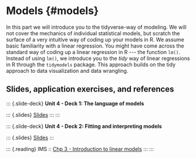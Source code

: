 # Models {#models}

In this part we will introduce you to the tidyverse-way of modeling.
We will not cover the mechanics of individual statistical models, but scratch the surface of a very intuitive way of coding up your models in R.
We assume basic familiarity with a linear regression.
You might have come across the standard way of coding up a linear regression in R --- the function `lm()`.
Instead of using `lm()`, we introduce you to the *tidy* way of linear regressions in R through the `tidymodels` package.
This approach builds on the tidy approach to data visualization and data wrangling.

## Slides, application exercises, and references

::: {.slide-deck}
**Unit 4 - Deck 1: The language of models**

::: {.slides}
[Slides](https://rstudio-education.github.io/datascience-box/course-materials/slides/u4-d01-language-of-models/u4-d01-language-of-models.html#1)
:::
:::

::: {.slide-deck}
**Unit 4 - Deck 2: Fitting and interpreting models**

::: {.slides}
[Slides](https://rstudio-education.github.io/datascience-box/course-materials/slides/u4-d02-fitting-interpreting-models/u4-d02-fitting-interpreting-models.html#1)
:::

::: {.reading}
IMS :: [Chp 3 - Introduction to linear models](https://openintro-ims.netlify.app/intro-linear-models.html)
:::
:::

<!-- ::: {.slide-deck} -->

<!-- **Unit 4 - Deck 3: Modelling nonlinear relationships** -->

<!-- ::: {.slides} -->

<!-- [Slides](https://rstudio-education.github.io/datascience-box/course-materials/slides/u4-d03-modeling-nonlinear-relationships/u4-d03-modeling-nonlinear-relationships.html#1) -->

<!-- ::: -->

<!-- ::: {.source} -->

<!-- [Source](https://github.com/rstudio-education/datascience-box/tree/master/course-materials/slides/u4-d03-modeling-nonlinear-relationships) -->

<!-- ::: -->

<!-- ::: {.video} -->

<!-- [Video](https://youtu.be/j4MZ6ZdHnHg) -->

<!-- ::: -->

<!-- ::: -->

<!-- ::: {.slide-deck} -->

<!-- **Unit 4 - Deck 4: Models with multiple predictors** -->

<!-- ::: {.slides} -->

<!-- [Slides](https://rstudio-education.github.io/datascience-box/course-materials/slides/u4-d04-model-multiple-predictors/u4-d04-model-multiple-predictors.html#1) -->

<!-- ::: -->

<!-- ::: {.source} -->

<!-- [Source](https://github.com/rstudio-education/datascience-box/tree/master/course-materials/slides/u4-d04-model-multiple-predictors) -->

<!-- ::: -->

<!-- ::: {.video} -->

<!-- [Video](https://youtu.be/mjkNabD4oi4) -->

<!-- ::: -->

<!-- ::: {.reading} -->

<!-- IMS :: [Sec 4.1 - Regression with multiple predictors](https://openintro-ims.netlify.app/multi-logistic-models.html#regression-multiple-predictors) -->

<!-- ::: -->

<!-- ::: -->

<!-- ::: {.slide-deck} -->

<!-- **Unit 4 - Deck 5: More models with multiple predictors** -->

<!-- ::: {.slides} -->

<!-- [Slides](https://rstudio-education.github.io/datascience-box/course-materials/slides/u4-d05-more-model-multiple-predictors/u4-d05-more-model-multiple-predictors.html#1) -->

<!-- ::: -->

<!-- ::: {.source} -->

<!-- [Source](https://github.com/rstudio-education/datascience-box/tree/master/course-materials/slides/u4-d05-more-model-multiple-predictors) -->

<!-- ::: -->

<!-- ::: {.video} -->

<!-- [Video](https://youtu.be/nJAYRnLPb10) -->

<!-- ::: -->

<!-- ::: -->

<!-- ### Classification and model building -->

<!-- ::: {.slide-deck} -->

<!-- **Unit 4 - Deck 6: Logistic regression** -->

<!-- ::: {.slides} -->

<!-- [Slides](https://rstudio-education.github.io/datascience-box/course-materials/slides/u4-d06-logistic-reg/u4-d06-logistic-reg.html#1) -->

<!-- ::: -->

<!-- ::: {.source} -->

<!-- [Source](https://github.com/rstudio-education/datascience-box/tree/master/course-materials/slides/u4-d06-logistic-reg) -->

<!-- ::: -->

<!-- ::: {.video} -->

<!-- [Video](https://youtu.be/AidXFYSYfJg) -->

<!-- ::: -->

<!-- ::: {.reading} -->

<!-- IMS :: [Sec 4.5 - Logistic regression](https://openintro-ims.netlify.app/multi-logistic-models.html#logistic-regression) -->

<!-- ::: -->

<!-- ::: -->

<!-- ::: {.slide-deck} -->

<!-- **Unit 4 - Deck 7: Prediction and overfitting** -->

<!-- ::: {.slides} -->

<!-- [Slides](https://rstudio-education.github.io/datascience-box/course-materials/slides/u4-d07-prediction-overfitting/u4-d07-prediction-overfitting.html#1) -->

<!-- ::: -->

<!-- ::: {.source} -->

<!-- [Source](https://github.com/rstudio-education/datascience-box/tree/master/course-materials/slides/u4-d07-prediction-overfitting) -->

<!-- ::: -->

<!-- ::: {.video} -->

<!-- [Video](https://youtu.be/Qd4lu_Lmwi0) -->

<!-- ::: -->

<!-- ::: {.reading} -->

<!-- tidymodels :: [Build a model](https://www.tidymodels.org/start/models/) -->

<!-- ::: -->

<!-- ::: -->

<!-- ::: {.slide-deck} -->

<!-- **Unit 4 - Deck 8: Feature engineering** -->

<!-- ::: {.slides} -->

<!-- [Slides](https://rstudio-education.github.io/datascience-box/course-materials/slides/u4-d08-feature-engineering/u4-d08-feature-engineering.html#1) -->

<!-- ::: -->

<!-- ::: {.source} -->

<!-- [Source](https://github.com/rstudio-education/datascience-box/tree/master/course-materials/slides/u4-d08-feature-engineering) -->

<!-- ::: -->

<!-- ::: {.video} -->

<!-- [Video](https://youtu.be/wZt9ab4jBZ4) -->

<!-- ::: -->

<!-- ::: {.reading} -->

<!-- tidymodels :: [Preprocess your data with recipes](https://www.tidymodels.org/start/recipes/) -->

<!-- ::: -->

<!-- ::: -->

<!-- ### Model validation -->

<!-- ::: {.slide-deck} -->

<!-- **Unit 4 - Deck 9: Cross validation** -->

<!-- ::: {.slides} -->

<!-- [Slides](https://rstudio-education.github.io/datascience-box/course-materials/slides/u4-d09-cross-validation/u4-d09-cross-validation.html#1) -->

<!-- ::: -->

<!-- ::: {.source} -->

<!-- [Source](https://github.com/rstudio-education/datascience-box/tree/master/course-materials/slides/u4-d09-cross-validation) -->

<!-- ::: -->

<!-- ::: {.video} -->

<!-- [Video](https://youtu.be/L1KfIISmUT4) -->

<!-- ::: -->

<!-- ::: {.reading} -->

<!-- tidymodels :: [Evaluate your model with resampling](https://www.tidymodels.org/start/resampling/) -->

<!-- ::: -->

<!-- ::: -->

<!-- ::: {.application-exercise} -->

<!-- **The Office + Feature engineering, Pt. 1** -->

<!-- ::: {.source} -->

<!-- [Source](https://github.com/rstudio-education/datascience-box/tree/master/course-materials/application-exercises/ae-09-feat-eng-cv/theoffice.Rmd) -->

<!-- ::: -->

<!-- ::: {.video} -->

<!-- [Video](https://youtu.be/qsUYstdN4LQ) -->

<!-- ::: -->

<!-- ::: -->

<!-- ::: {.application-exercise} -->

<!-- **The Office + Cross validation, Pt. 2** -->

<!-- ::: {.source} -->

<!-- [Source](https://github.com/rstudio-education/datascience-box/tree/master/course-materials/application-exercises/ae-09-feat-eng-cv/theoffice.Rmd) -->

<!-- ::: -->

<!-- ::: {.video} -->

<!-- [Video](https://youtu.be/WstIr94Fdjc) -->

<!-- ::: -->

<!-- ::: -->

<!-- ### Uncertainty quantification -->

<!-- ::: {.slide-deck} -->

<!-- **Unit 4 - Deck 10: Quantifying uncertainty** -->

<!-- ::: {.slides} -->

<!-- [Slides](https://rstudio-education.github.io/datascience-box/course-materials/slides/u4-d10-quantify-uncertainty/u4-d10-quantify-uncertainty.html#1) -->

<!-- ::: -->

<!-- ::: {.source} -->

<!-- [Source](https://github.com/rstudio-education/datascience-box/tree/master/course-materials/slides/u4-d10-quantify-uncertainty) -->

<!-- ::: -->

<!-- ::: {.video} -->

<!-- [Video](https://youtu.be/LYpKrtZmQtI) -->

<!-- ::: -->

<!-- ::: -->

<!-- ::: {.slide-deck} -->

<!-- **Unit 4 - Deck 11: Bootstrapping** -->

<!-- ::: {.slides} -->

<!-- [Slides](https://rstudio-education.github.io/datascience-box/course-materials/slides/u4-d11-bootstrap/u4-d11-bootstrap.html#1) -->

<!-- ::: -->

<!-- ::: {.source} -->

<!-- [Source](https://github.com/rstudio-education/datascience-box/tree/master/course-materials/slides/u4-d11-bootstrap) -->

<!-- ::: -->

<!-- ::: {.video} -->

<!-- [Video](https://youtu.be/bdqpI3iVOso) -->

<!-- ::: -->

<!-- ::: {.reading} -->

<!-- IMS :: [Sec 5.2 - Bootstrap confidence intervals](https://openintro-ims.netlify.app/intro-stat-inference.html#boot-ci) -->

<!-- ::: -->

<!-- ::: -->

<!-- ::: {.slide-deck} -->

<!-- **Unit 4 - Deck 12: Hypothesis testing** -->

<!-- ::: {.slides} -->

<!-- [Slides](https://rstudio-education.github.io/datascience-box/course-materials/slides/u4-d12-hypothesis-testing/u4-d12-hypothesis-testing.html#1) -->

<!-- ::: -->

<!-- ::: {.source} -->

<!-- [Source](https://github.com/rstudio-education/datascience-box/tree/master/course-materials/slides/u4-d12-hypothesis-testing) -->

<!-- ::: -->

<!-- ::: {.reading} -->

<!-- [IMS :: Sec 5.1 - Randomization tests](https://openintro-ims.netlify.app/intro-stat-inference.html#inf-rand) -->

<!-- ::: -->

<!-- ::: -->

<!-- ::: {.slide-deck} -->

<!-- **Unit 4 - Deck 13: Inference overview** -->

<!-- ::: {.slides} -->

<!-- [Slides](https://rstudio-education.github.io/datascience-box/course-materials/slides/u4-d13-inference-overview/u4-d13-inference-overview.html#1) -->

<!-- ::: -->

<!-- ::: {.source} -->

<!-- [Source](https://github.com/rstudio-education/datascience-box/tree/master/course-materials/slides/u4-d13-inference-overview) -->

<!-- ::: -->

<!-- ::: -->

<!-- ## Labs -->

<!-- ::: {.lab} -->

<!-- **Lab 10: Grading the professor, Pt. 1** -->

<!-- Fitting and interpreting simple linear regression models -->

<!-- ::: {.instructions} -->

<!-- [Instructions](https://rstudio-education.github.io/datascience-box/course-materials/lab-instructions/lab-10/lab-10-slr-course-evals.html) -->

<!-- ::: -->

<!-- ::: {.source} -->

<!-- [Source](https://github.com/rstudio-education/datascience-box/tree/master/course-materials/lab-instructions/lab-10) -->

<!-- ::: -->

<!-- ::: {.starter} -->

<!-- [Starter](https://github.com/rstudio-education/datascience-box/tree/master/course-materials/starters/lab/lab-10-slr-course-evals) -->

<!-- ::: -->

<!-- ::: -->

<!-- ::: {.lab} -->

<!-- **Lab 11: Grading the professor, Pt. 2** -->

<!-- Fitting and interpreting multiple linear regression models -->

<!-- ::: {.instructions} -->

<!-- [Instructions](https://rstudio-education.github.io/datascience-box/course-materials/lab-instructions/lab-11/lab-11-mlr-course-evals.html) -->

<!-- ::: -->

<!-- ::: {.source} -->

<!-- [Source](https://github.com/rstudio-education/datascience-box/tree/master/course-materials/lab-instructions/lab-11) -->

<!-- ::: -->

<!-- ::: {.starter} -->

<!-- [Starter](https://github.com/rstudio-education/datascience-box/tree/master/course-materials/starters/lab/lab-11-mlr-course-evals) -->

<!-- ::: -->

<!-- ::: -->

<!-- ::: {.lab} -->

<!-- **Lab 12: Smoking while pregnant** -->

<!-- Constructing confidence intervals, conducting hypothesis tests, and interpreting results in context of the data -->

<!-- ::: {.instructions} -->

<!-- [Instructions](https://rstudio-education.github.io/datascience-box/course-materials/lab-instructions/lab-12/lab-12-inference-smoking.html) -->

<!-- ::: -->

<!-- ::: {.source} -->

<!-- [Source](https://github.com/rstudio-education/datascience-box/tree/master/course-materials/lab-instructions/lab-12) -->

<!-- ::: -->

<!-- ::: {.starter} -->

<!-- [Starter](https://github.com/rstudio-education/datascience-box/tree/master/course-materials/starters/lab/lab-12-inference-smoking) -->

<!-- ::: -->

<!-- ::: -->

<!-- ## Homework assignments -->

<!-- ::: {.homework} -->

<!-- **HW 7: Bike rentals in DC** -->

<!-- Exploratory data analysis and fitting and interpreting models -->

<!-- ::: {.instructions} -->

<!-- [Instructions](https://rstudio-education.github.io/datascience-box/course-materials/hw-instructions/hw-07/hw-07-bike-rentals-dc.html) -->

<!-- ::: -->

<!-- ::: {.source} -->

<!-- [Source](https://github.com/rstudio-education/datascience-box/tree/master/course-materials/hw-instructions/hw-07) -->

<!-- ::: -->

<!-- ::: {.starter} -->

<!-- [Starter](https://github.com/rstudio-education/datascience-box/tree/master/course-materials/starters/hw/hw-07-bike-rentals-dc) -->

<!-- ::: -->

<!-- ::: -->

<!-- ::: {.homework} -->

<!-- **HW 8: Exploring the GSS** -->

<!-- Fitting and interpreting models -->

<!-- ::: {.instructions} -->

<!-- [Instructions](https://rstudio-education.github.io/datascience-box/course-materials/hw-instructions/hw-08/hw-08-exploring-gss.html) -->

<!-- ::: -->

<!-- ::: {.source} -->

<!-- [Source](https://github.com/rstudio-education/datascience-box/tree/master/course-materials/hw-instructions/hw-08) -->

<!-- ::: -->

<!-- ::: {.starter} -->

<!-- [Starter](https://github.com/rstudio-education/datascience-box/tree/master/course-materials/starters/hw/hw-08-exploring-gss) -->

<!-- ::: -->

<!-- ::: -->

<!-- ::: {.homework} -->

<!-- **HW 9: Modelling the GSS** -->

<!-- Model validation and inference -->

<!-- ::: {.instructions} -->

<!-- [Instructions](https://rstudio-education.github.io/datascience-box/course-materials/hw-instructions/hw-09/hw-09-modeling-gss.html) -->

<!-- ::: -->

<!-- ::: {.source} -->

<!-- [Source](https://github.com/rstudio-education/datascience-box/tree/master/course-materials/hw-instructions/hw-09) -->

<!-- ::: -->

<!-- ::: {.starter} -->

<!-- [Starter](https://github.com/rstudio-education/datascience-box/tree/master/course-materials/starters/hw/hw-09-modeling-gss) -->

<!-- ::: -->

<!-- ::: -->
